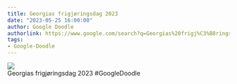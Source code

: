 ```yaml
---
title: Georgias frigjøringsdag 2023
date: "2023-05-25 16:00:00"
author: Google Doodle
authorlink: https://www.google.com/search?q=Georgias%20frigj%C3%B8ringsdag%202023
tags:
- Google-Doodle
---
```

<img src="https://www.google.com/logos/doodles/2023/georgia-independence-day-2023-6753651837109875-law.gif" referrerpolicy="no-referrer"><br>Georgias frigjøringsdag 2023 #GoogleDoodle
